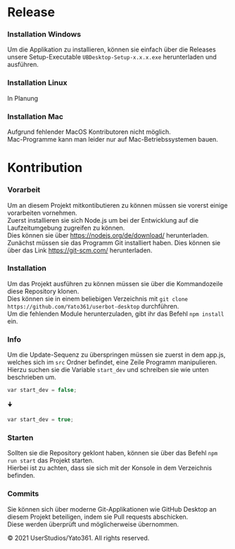 # Release

### Installation Windows
Um die Applikation zu installieren, können sie einfach über die Releases unsere Setup-Executable `UBDesktop-Setup-x.x.x.exe` herunterladen und ausführen.

### Installation Linux
In Planung

### Installation Mac
Aufgrund fehlender MacOS Kontributoren nicht möglich. \
Mac-Programme kann man leider nur auf Mac-Betriebssystemen bauen. 

# Kontribution

### Vorarbeit
Um an diesem Projekt mitkontibutieren zu können müssen sie vorerst einige vorarbeiten vornehmen. \
Zuerst installieren sie sich Node.js um bei der Entwicklung auf die Laufzeitumgebung zugreifen zu können. \
Dies können sie über https://nodejs.org/de/download/ herunterladen. \
Zunächst müssen sie das Programm Git installiert haben. Dies können sie über das Link https://git-scm.com/ herunterladen.

### Installation
Um das Projekt ausführen zu können müssen sie über die Kommandozeile diese Repository klonen. \
Dies können sie in einem beliebigen Verzeichnis mit `git clone https://github.com/Yato361/userbot-desktop` durchführen. \
Um die fehlenden Module herunterzuladen, gibt ihr das Befehl `npm install` ein.

### Info
Um die Update-Sequenz zu überspringen müssen sie zuerst in dem app.js, welches sich im `src` Ordner befindet, eine Zeile Programm manipulieren. \
Hierzu suchen sie die Variable `start_dev` und schreiben sie wie unten beschrieben um. 
```c 
var start_dev = false;
```
🠋
```c 
var start_dev = true;
```

### Starten
Sollten sie die Repository geklont haben, können sie über das Befehl `npm run start` das Projekt starten. \
Hierbei ist zu achten, dass sie sich mit der Konsole in dem Verzeichnis befinden.

### Commits
Sie können sich über moderne Git-Applikationen wie GitHub Desktop an diesem Projekt beteiligen, indem sie Pull requests abschicken. \
Diese werden überprüft und möglicherweise übernommen.

© 2021 UserStudios/Yato361.  All rights reserved.
